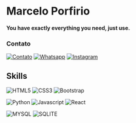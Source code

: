 
<h1>Marcelo Porfirio</h1> 
<p><strong>You have exactly everything you need, just use.</strong><p>
  
<h3>Contato</h3>

[![Contato](https://img.shields.io/badge/Gmail-D14836?style=for-the-badge&logo=gmail&logoColor=white)](mailto:marcelobrys20@gmail.com)
[![Whatsapp](https://img.shields.io/badge/WhatsApp-25D366?style=for-the-badge&logo=whatsapp&logoColor=white)](https://api.whatsapp.com/send?phone=5551985034245)
[![Instagram](https://img.shields.io/badge/Instagram-E4405F?style=for-the-badge&logo=instagram&logoColor=white)](https://www.instagram.com/marcelobrys/)

<h2>Skills</h2>

![HTML5](https://img.shields.io/badge/HTML-239120?style=for-the-badge&logo=html5&logoColor=white)
![CSS3](https://img.shields.io/badge/CSS-239120?&style=for-the-badge&logo=css3&logoColor=white)
![Bootstrap](https://img.shields.io/badge/Bootstrap-563D7C?style=for-the-badge&logo=bootstrap&logoColor=white)

![Python](https://img.shields.io/badge/Python-3776AB?style=for-the-badge&logo=python&logoColor=white)
![Javascript](https://img.shields.io/badge/JavaScript-F7DF1E?style=for-the-badge&logo=javascript&logoColor=black)
![React](https://img.shields.io/badge/React-20232A?style=for-the-badge&logo=react&logoColor=61DAFB)

![MYSQL](https://img.shields.io/badge/MySQL-00000F?style=for-the-badge&logo=mysql&logoColor=white)
![SQLITE](https://img.shields.io/badge/SQLite-07405E?style=for-the-badge&logo=sqlite&logoColor=white)
